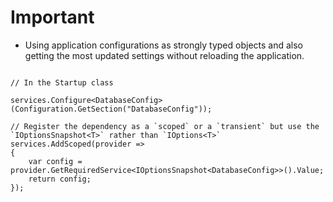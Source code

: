 # Important

* Using application configurations as strongly typed objects and also getting the most updated settings without reloading the application.

```CSharp

// In the Startup class

services.Configure<DatabaseConfig>(Configuration.GetSection("DatabaseConfig"));

// Register the dependency as a `scoped` or a `transient` but use the `IOptionsSnapshot<T>` rather than `IOptions<T>`
services.AddScoped(provider =>
{
    var config = provider.GetRequiredService<IOptionsSnapshot<DatabaseConfig>>().Value;
    return config;
});

```